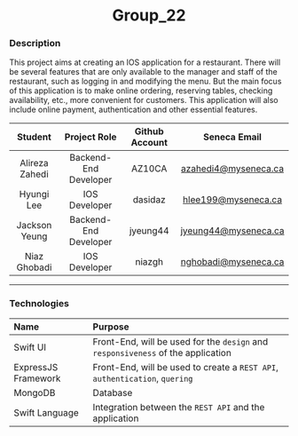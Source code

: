 <h1 align=center> Group_22 </h1>

### Description

This project aims at creating an IOS application for a restaurant. There will be several features that are only available to the manager and staff of the restaurant, such as logging in and modifying the menu. But the main focus of this application is to make online ordering, reserving tables, checking availability, etc., more convenient for customers. This application will also include online payment, authentication and other essential features.


| Student | Project Role | Github Account | Seneca Email
|:-:|:-:|:-:|:-:|
| Alireza Zahedi | Backend-End Developer | AZ10CA | azahedi4@myseneca.ca |
| Hyungi Lee | IOS Developer | dasidaz | hlee199@myseneca.ca |
| Jackson Yeung | Backend-End Developer | jyeung44 |jyeung44@myseneca.ca |
| Niaz Ghobadi | IOS Developer | niazgh | nghobadi@myseneca.ca |
<hr/>

### Technologies

| Name | Purpose |
|:-|:-|
|Swift UI|Front-End, will be used for the `design` and `responsiveness` of the application|
|ExpressJS Framework|Front-End, will be used to create a `REST API`, `authentication`, `quering`|
|MongoDB|Database|
|Swift Language |Integration between the `REST API` and the application|
